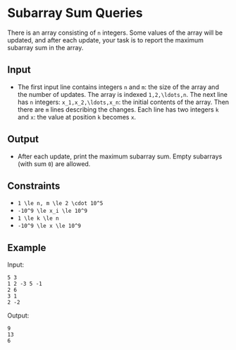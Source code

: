 # Subarray Sum Queries 

There is an array consisting of ```n``` integers. Some values of the array will be updated, and after each update, your task is to report the maximum subarray sum in the array.
## Input
- The first input line contains integers ```n``` and ```m```: the size of the array and the number of updates. The array is indexed ```1,2,\ldots,n```.
The next line has ```n``` integers: ```x_1,x_2,\ldots,x_n```: the initial contents of the array.
Then there are ```m``` lines describing the changes. Each line has two integers ```k``` and ```x```: the value at position ```k``` becomes ```x```.
## Output
- After each update, print the maximum subarray sum. Empty subarrays (with sum ```0```) are allowed.
## Constraints

- ```1 \le n, m \le 2 \cdot 10^5```
- ```-10^9 \le x_i \le 10^9```
- ```1 \le k \le n```
- ```-10^9 \le x \le 10^9```

## Example
Input:
```
5 3
1 2 -3 5 -1
2 6
3 1
2 -2
```

Output:
```
9
13
6
```
